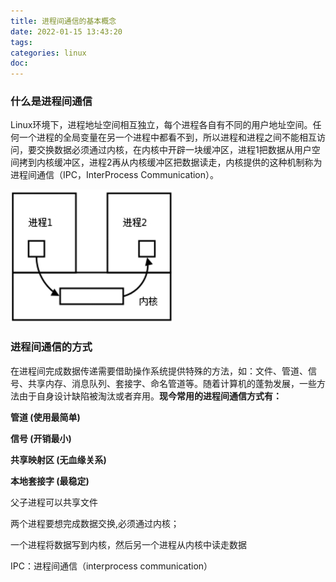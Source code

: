 ```yaml
---
title: 进程间通信的基本概念
date: 2022-01-15 13:43:20
tags:
categories: linux
doc:
---
```


### 什么是进程间通信

Linux环境下，进程地址空间相互独立，每个进程各自有不同的用户地址空间。任何一个进程的全局变量在另一个进程中都看不到，所以进程和进程之间不能相互访问，要交换数据必须通过内核，在内核中开辟一块缓冲区，进程1把数据从用户空间拷到内核缓冲区，进程2再从内核缓冲区把数据读走，内核提供的这种机制称为进程间通信（IPC，InterProcess Communication）。

![img](/images/javawz/wps9CE.tmp.jpg) 

### 进程间通信的方式

在进程间完成数据传递需要借助操作系统提供特殊的方法，如：文件、管道、信号、共享内存、消息队列、套接字、命名管道等。随着计算机的蓬勃发展，一些方法由于自身设计缺陷被淘汰或者弃用。**现今常用的进程间通信方式有：**

**管道 (使用最简单)**

**信号 (开销最小)**

**共享映射区 (无血缘关系)**

**本地套接字 (最稳定)**



父子进程可以共享文件

两个进程要想完成数据交换,必须通过内核；

一个进程将数据写到内核，然后另一个进程从内核中读走数据

IPC：进程间通信（interprocess communication）